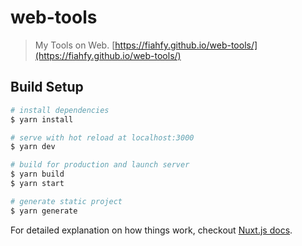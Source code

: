 # web-tools

> My Tools on Web. [https://fiahfy.github.io/web-tools/](https://fiahfy.github.io/web-tools/)

## Build Setup

```bash
# install dependencies
$ yarn install

# serve with hot reload at localhost:3000
$ yarn dev

# build for production and launch server
$ yarn build
$ yarn start

# generate static project
$ yarn generate
```

For detailed explanation on how things work, checkout [Nuxt.js docs](https://nuxtjs.org).
